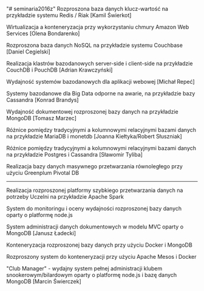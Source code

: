 "# seminaria2016z" 
Rozproszona baza danych klucz-wartość na przykładzie systemu Redis / Riak [Kamil Świerkot] 

Wirtualizacja a konteneryzacja przy wykorzystaniu chmury Amazon Web Services [Olena Bondarenko]

Rozproszona baza danych NoSQL na przykładzie systemu Couchbase [Daniel Cegielski]

Realizacja klastrów bazodanowych server-side i client-side na przykładzie CouchDB i PouchDB [Adrian Krawczyński]

Wydajność systemów bazodanowych dla aplikacji webowej [Michał Repeć]

Systemy bazodanowe dla Big Data odporne na awarie, na przykładzie bazy Cassandra [Konrad Brandys]

Wydajność dokumentowej rozproszonej bazy danych na przykładzie MongoDB [Tomasz Marzec]

Różnice pomiędzy tradycyjnymi a kolumnowymi relacyjnymi bazami danych na przykładzie MariaDB i monetdb [Joanna Kiełtyka/Robert Słuszniak]

Różnice pomiędzy tradycyjnymi a kolumnowymi relacyjnymi bazami danych na przykładzie Postgres i Cassandra [Sławomir Tyliba]

Realizacja bazy danych masywnego przetwarzania równoległego przy użyciu Greenplum Pivotal DB

--------------------------------------------------------------------------------------
Realizacja rozproszonej platformy szybkiego przetwarzania danych na potrzeby Uczelni na przykładzie Apache Spark

System do monitoringu i oceny wydajności rozproszonej bazy danych oparty o platformę node.js

System administracji danych dokumentowych w modelu MVC oparty o MongoDB [Janusz Ładecki]

Konteneryzacja rozproszonej bazy danych przy użyciu Docker i MongoDB

Rozproszony system do konteneryzacji przy użyciu Apache Mesos i Docker

"Club Manager" - wydajny system pełnej administracji klubem snookerowym/bilardowym oparty o platformę node.js i bazę danych MongoDB [Marcin Świerczek]



